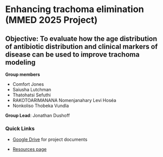 # Enhancing trachoma elimination (MMED 2025 Project)

## Objective: To evaluate how  the age distribution of antibiotic distribution and clinical markers of disease can be used to improve trachoma modeling

**Group members**
- Comfort Jones
- Saiusha Lutchman
- Thatohatsi Sefuthi
- RAKOTOARIMANANA Nomenjanahary Levi Hoséa
- Nonkoliso Thobeka Vundla

**Group Lead**: Jonathan Dushoff

### Quick Links
  - [Google Drive](https://drive.google.com/drive/u/0/folders/1RP6rM1Pky1ktKS0UwlI6ghnJioD7OPKc) for project documents

* [Resources page](resources.md)
